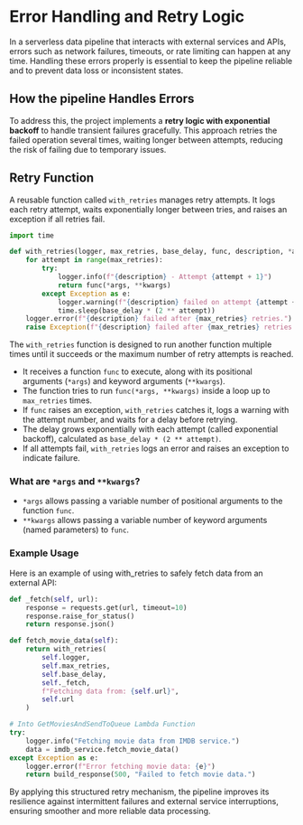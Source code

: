 # Error Handling and Retry Logic

In a serverless data pipeline that interacts with external services and APIs, errors such as network failures, timeouts, or rate limiting can happen at any time. Handling these errors properly is essential to keep the pipeline reliable and to prevent data loss or inconsistent states.

## How the pipeline Handles Errors

To address this, the project implements a **retry logic with exponential backoff** to handle transient failures gracefully. This approach retries the failed operation several times, waiting longer between attempts, reducing the risk of failing due to temporary issues.

## Retry Function

A reusable function called `with_retries` manages retry attempts. It logs each retry attempt, waits exponentially longer between tries, and raises an exception if all retries fail.

```python
import time

def with_retries(logger, max_retries, base_delay, func, description, *args, **kwargs):
    for attempt in range(max_retries):
        try:
            logger.info(f"{description} - Attempt {attempt + 1}")
            return func(*args, **kwargs)
        except Exception as e:
            logger.warning(f"{description} failed on attempt {attempt + 1}: {e}")
            time.sleep(base_delay * (2 ** attempt))
    logger.error(f"{description} failed after {max_retries} retries.")
    raise Exception(f"{description} failed after {max_retries} retries.")
```

The `with_retries` function is designed to run another function multiple times until it succeeds or the maximum number of retry attempts is reached.

- It receives a function `func` to execute, along with its positional arguments (`*args`) and keyword arguments (`**kwargs`).
- The function tries to run `func(*args, **kwargs)` inside a loop up to `max_retries` times.
- If `func` raises an exception, `with_retries` catches it, logs a warning with the attempt number, and waits for a delay before retrying.
- The delay grows exponentially with each attempt (called exponential backoff), calculated as `base_delay * (2 ** attempt)`.
- If all attempts fail, `with_retries` logs an error and raises an exception to indicate failure.

### What are `*args` and `**kwargs`?
- `*args` allows passing a variable number of positional arguments to the function `func`.
- `**kwargs` allows passing a variable number of keyword arguments (named parameters) to `func`.

### Example Usage
Here is an example of using with_retries to safely fetch data from an external API:

```python
def _fetch(self, url):
    response = requests.get(url, timeout=10)
    response.raise_for_status()
    return response.json()

def fetch_movie_data(self):
    return with_retries(
        self.logger,
        self.max_retries,
        self.base_delay,
        self._fetch,
        f"Fetching data from: {self.url}",
        self.url
    )

# Into GetMoviesAndSendToQueue Lambda Function
try:
    logger.info("Fetching movie data from IMDB service.")
    data = imdb_service.fetch_movie_data()
except Exception as e:
    logger.error(f"Error fetching movie data: {e}")
    return build_response(500, "Failed to fetch movie data.")
```

By applying this structured retry mechanism, the pipeline improves its resilience against intermittent failures and external service interruptions, ensuring smoother and more reliable data processing.